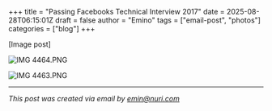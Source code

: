 +++
title = "Passing Facebooks Technical Interview 2017"
date = 2025-08-28T06:15:01Z
draft = false
author = "Emino"
tags = ["email-post", "photos"]
categories = ["blog"]
+++

[Image post]


![IMG 4464.PNG](/media/passing-facebooks-technical-interview-2017/IMG_4464.PNG)

![IMG 4463.PNG](/media/passing-facebooks-technical-interview-2017/IMG_4463.PNG)

---
*This post was created via email by emin@nuri.com*
